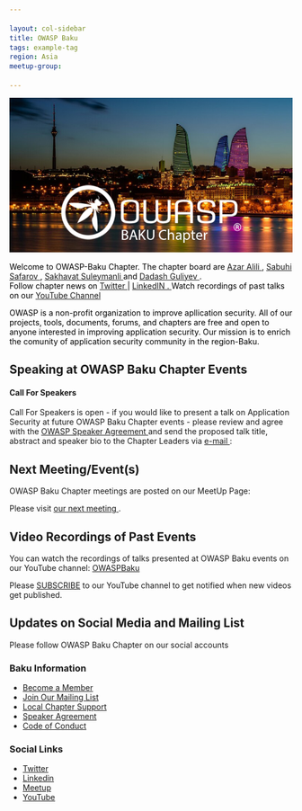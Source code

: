 ```yaml
---

layout: col-sidebar
title: OWASP Baku
tags: example-tag
region: Asia
meetup-group:

---
```


<div style='color:black;'>
<img src="assets/images/azar alili sakhavat suleymanli.png" alt="Girl in a jacket" width="auto" height="auto"> <br>
  
Welcome to OWASP-Baku Chapter. The chapter board are <a href="mailto:azar.alili@owasp.org"> Azar Alili </a> , <a href="mailto:sabuhi.safarov@owasp.org"> Sabuhi Safarov </a>, <a href="mailto:sekhavet.suleymanli@gmail.com"> Sakhavat Suleymanli </a> and <a href="mailto:dadash.guliyev@owasp.org"> Dadash Guliyev </a>. <br> 
Follow chapter news on <a href="https://twitter.com/OWASPBAKU"> Twitter </a> | <a href="linkedin.com"> LinkedIN . </a> Watch recordings of past talks on our <a href="https://www.youtube.com/channel/UC3ROpwrfxWfpTKPlymmqa7Q"> YouTube Channel </a>

OWASP is a non-profit organization to improve apllication security. All of our projects, tools, documents, forums, and chapters are free and open to anyone interested in improving application security. Our mission is to enrich the comunity of application security community in the region-Baku.
 
</div>

## Speaking at OWASP Baku Chapter Events

<h4>Call For Speakers</h4>

<p>Call For Speakers is open - if you would like to present a talk on Application Security at future OWASP Baku Chapter events - please review and agree with the <a href="https://owasp.org/www-policy/legal/speaker-agreement"> OWASP Speaker Agreement </a> and send the proposed talk title, abstract and speaker bio to the Chapter Leaders via <a href="mailto:azar.alili@owasp.org"> e-mail </a> :</p>

<h2 id="next-meetingevents">Next Meeting/Event(s)</h2>

<p>OWASP Baku Chapter meetings are posted on our MeetUp Page:</p>

<p>Please visit <a href="https://www.eventbrite.com/e/owasp-baku-meetup-tickets-495022534727"> our next meeting </a>. </p>


<h2 id="video-recordings-of-past-events">Video Recordings of Past Events</h2>
<p>You can watch the recordings of talks presented at OWASP Baku events on our YouTube channel: <a href="https://www.youtube.com/channel/UC3ROpwrfxWfpTKPlymmqa7Q"> OWASPBaku </a> </p>

<p>Please <a href="https://www.youtube.com/OWASPBaku?sub_confirmation=1">SUBSCRIBE</a> to our YouTube channel to get notified when new videos get published.</p>

<h2 id="updates-on-social-media-and-mailing-list">Updates on Social Media and Mailing List</h2>
<p>Please follow OWASP Baku Chapter on our social accounts </p>

<h3 id="baku-information">Baku Information</h3>
<ul>
  <li><a href="https://www.owasp.org/index.php/Membership">Become a Member</a></li>
  <li><a href="https://groups.google.com/all-groups">Join Our Mailing List</a></li>
  <li><a href="https://owasp.org/donate">Local Chapter Support</a></li>
  <li><a href="https://owasp.org/www-policy/legal/speaker-agreement">Speaker Agreement</a></li>
  <li><a href="https://owasp.org/www-policy/operational/conferences-events.html">Code of Conduct</a></li>
</ul>

<h3 id="social-links">Social Links</h3>
<ul>
  <li><a href="https://twitter.com/OWASPBAKU">Twitter</a></li>
  <li><a href="https://www.linkedin.com/company/owasp-baku">Linkedin</a></li>
  <li><a href="https://www.eventbrite.com/e/owasp-baku-meetup-tickets-495022534727"> Meetup</a></li>
  <li><a href="https://www.youtube.com/channel/UC3ROpwrfxWfpTKPlymmqa7Q">YouTube</a></li>
</ul>
